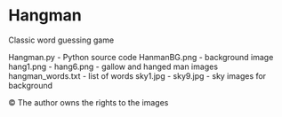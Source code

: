 # Hangman

Classic word guessing game

Hangman.py - Python source code
HanmanBG.png - background image
hang1.png - hang6.png - gallow and hanged man images
hangman_words.txt - list of words
sky1.jpg - sky9.jpg - sky images for background

© The author owns the rights to the images
